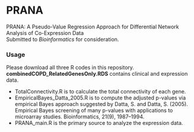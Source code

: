 # PRANA

PRANA: A Pseudo-Value Regression Approach for Differential Network Analysis of Co-Expression Data <br />
Submitted to *Bioinformatics* for consideration.

### Usage
Please download all three R codes in this repository. **combinedCOPD_RelatedGenesOnly.RDS** contains clinical and expression data.

* TotalConnectivity.R is to calculate the total connectivity of each gene. <br>
* EmpiricalBayes_Datta_2005.R is to compute the adjusted p-values via empirical Bayes approach suggested by Datta, S. and Datta, S. (2005). Empirical Bayes screening of many p-values with applications to microarray studies. Bioinformatics, 21(9), 1987–1994. <br>
* PRANA_main.R is the primary source to analyze the expression data. <br>


